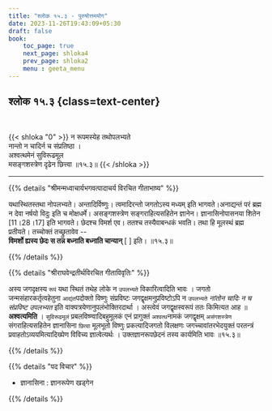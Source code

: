 ```yaml
---
title: "श्लोक १५.३ - पुरुषोत्तमयोग"
date: 2023-11-26T19:43:09+05:30
draft: false
book:
    toc_page: true
    next_page: shloka4
    prev_page: shloka2
    menu : geeta_menu
---
```




## श्लोक १५.३ {class=text-center}

<br/>

{{< shloka  "0"  >}}
न रूपमस्येह तथोपलभ्यते  
नान्तो न चादिर्न च संप्रतिष्ठा ।  
अश्वत्थमेनं सुविरूढमूल  
मसङ्गशस्त्रेण दृढेन छित्त्वा ॥१५.३॥
{{< /shloka >}}

---


{{% details "श्रीमन्मध्वाचार्यभगवत्पादाचर्य विरचित  गीताभाष्य" %}}

यथास्थितस्तथा नोपलभ्यते। 
अन्तादिर्विष्णुः। त्वमादिरन्तो जगतोऽस्य मध्यम् इति 
भागवते।अनाद्यन्तं परं ब्रह्म न देवा नर्षयो विदुः इति च 
मोक्षधर्मे। असङ्गशस्त्रेण सङ्गराहित्यसहितेन ज्ञानेन। 
ज्ञानासिनोपासनया शितेन [11।28।17] इति भागवते। 
छेदश्च विमर्श एव। ततश्च तस्यैवाबन्धकं भवति। 
तथा हि मूलस्थं ब्रह्म प्रतीयते। 
तच्चोक्तं तच्छ्रुतावेव --   
**विमर्शो ह्यस्य छेदः स तन्न बध्नाति बध्नाति चान्यान्** [ ] इति। ॥१५.३॥

{{% /details %}}


{{% details "श्रीराघवेन्द्रतीर्थविरचित गीताविवृतिः" %}}

अस्य जगदृक्षस्य `रूपं` यथा स्थितं तथेह लोके 
न `उपलभ्यते` विकारित्वादिति भावः । जगतो 
जन्मसंहारकर्तृत्वहेतुना `आद्यंत`पदोक्तो विष्णुः 
संप्रविष्टः जगद्वृक्षमनुप्रविष्टोऽपि न `उपलभ्यते` 
*नांतोन चादिः न च संप्रविष्ट उपलभ्यत* 
इति वाक्यत्रयेणानुपलंभोक्तिरदार्था । 
अस्त्वेवं जगद्वृक्षस्वरूपं ततः  किमित्यत
आह ॥ **अश्वत्यमिति** । `सुविरूढमूलं` 
प्रबलविष्ण्वादिबहुमूलकं एनं प्रागुक्तं 
`अश्वत्थ`नामकं जगद्वृक्षम् `असंगशस्त्रेण` 
संगराहित्यसहितेन ज्ञानासिना `छित्वा`
मूलभूतो विष्णुः प्रकत्यादिजगतो विलक्षणः 
जगच्चावांतरभेदयुक्तं परतन्त्रं 
प्रवाहतोऽव्ययमित्यादिख्पेण विविच्य ज्ञात्वेत्यर्थः । 
उक्तज्ञानरूपछेदनं तस्य कार्यमिति भावः ॥१५.३॥

{{% /details %}}



{{% details "पद विचार" %}}

- ज्ञानासिना : ज्ञानरूपेण खड्गेन

{{% /details %}}
